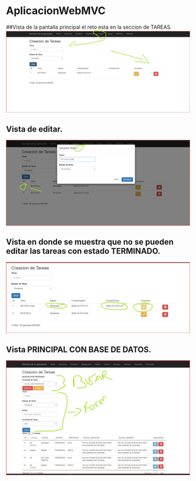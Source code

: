 # AplicacionWebMVC
##Vista de la pantalla principal el reto esta en la seccion de TAREAS.
![](https://github.com/FapCod/AplicacionWebMVC/blob/main/principal.jpg)
## Vista de editar.
![](https://github.com/FapCod/AplicacionWebMVC/blob/main/editar.jpg)
## Vista en donde se muestra que no se pueden editar las tareas con estado TERMINADO.
![](https://github.com/FapCod/AplicacionWebMVC/blob/main/terminada.jpg)

## Vista PRINCIPAL CON BASE DE DATOS.
![](https://github.com/FapCod/AplicacionWebMVC/blob/main/principalconDB.jpg)
